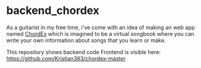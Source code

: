 # backend_chordex

As a guitarist in my free time, i've come with an idea of making an web app named [ChordEx](https://chordex.net/) which is imagined to be a virtual songbook where you can write your own information about songs that you learn or make.

This repository shows backend code
Frontend is visible here: https://github.com/Kristian383/chordex-master
